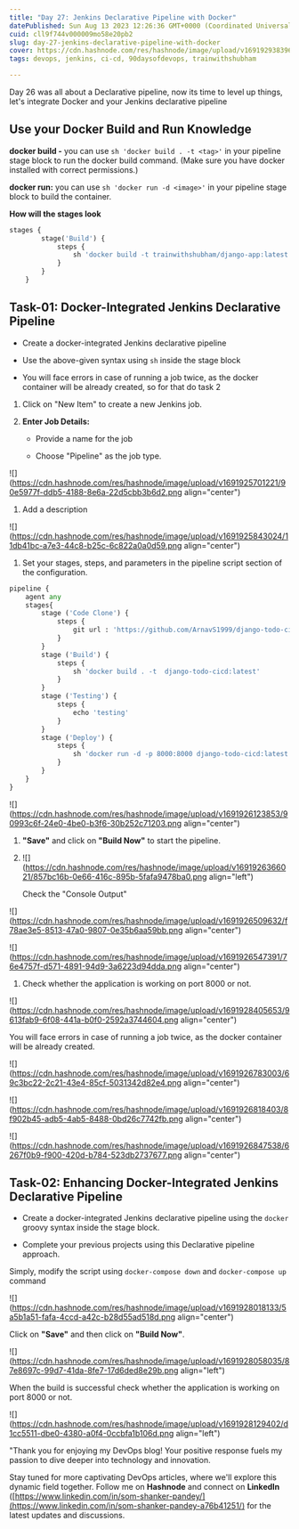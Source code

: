 ```yaml
---
title: "Day 27: Jenkins Declarative Pipeline with Docker"
datePublished: Sun Aug 13 2023 12:26:36 GMT+0000 (Coordinated Universal Time)
cuid: cll9f744v000009mo58e20pb2
slug: day-27-jenkins-declarative-pipeline-with-docker
cover: https://cdn.hashnode.com/res/hashnode/image/upload/v1691929383966/be80f742-4117-4712-b3ca-9c34949ed24d.png
tags: devops, jenkins, ci-cd, 90daysofdevops, trainwithshubham

---
```


Day 26 was all about a Declarative pipeline, now its time to level up things, let's integrate Docker and your Jenkins declarative pipeline

## Use your Docker Build and Run Knowledge

**docker build -** you can use `sh 'docker build . -t <tag>'` in your pipeline stage block to run the docker build command. (Make sure you have docker installed with correct permissions.)

**docker run:** you can use `sh 'docker run -d <image>'` in your pipeline stage block to build the container.

**How will the stages look**

```python
stages {
        stage('Build') {
            steps {
                sh 'docker build -t trainwithshubham/django-app:latest'
            }
        }
    }
```

## Task-01: **Docker-Integrated Jenkins Declarative Pipeline**

* Create a docker-integrated Jenkins declarative pipeline
    
* Use the above-given syntax using `sh` inside the stage block
    
* You will face errors in case of running a job twice, as the docker container will be already created, so for that do task 2
    

1. Click on "New Item" to create a new Jenkins job.
    
2. **Enter Job Details:**
    
    * Provide a name for the job
        
    * Choose "Pipeline" as the job type.
        

![](https://cdn.hashnode.com/res/hashnode/image/upload/v1691925701221/90e5977f-ddb5-4188-8e6a-22d5cbb3b6d2.png align="center")

1. Add a description
    

![](https://cdn.hashnode.com/res/hashnode/image/upload/v1691925843024/11db41bc-a7e3-44c8-b25c-6c822a0a0d59.png align="center")

1. Set your stages, steps, and parameters in the pipeline script section of the configuration.
    

```python
pipeline {
    agent any
    stages{
        stage ('Code Clone') {
            steps {
                git url : 'https://github.com/ArnavS1999/django-todo-cicd.git' , branch : 'develop'
            }
        }
        stage ('Build') {
            steps {
                sh 'docker build . -t  django-todo-cicd:latest'
            }
        }
        stage ('Testing') {
            steps {
                echo 'testing'
            }
        }
        stage ('Deploy') {
            steps {
                sh 'docker run -d -p 8000:8000 django-todo-cicd:latest'
            }
        }
    }
}
```

![](https://cdn.hashnode.com/res/hashnode/image/upload/v1691926123853/90993c6f-24e0-4be0-b3f6-30b252c71203.png align="center")

1. **"Save"** and click on **"Build Now"** to start the pipeline.
    
2. ![](https://cdn.hashnode.com/res/hashnode/image/upload/v1691926366021/857bc16b-0e66-416c-895b-5fafa9478ba0.png align="left")
    
    Check the "Console Output"
    

![](https://cdn.hashnode.com/res/hashnode/image/upload/v1691926509632/f78ae3e5-8513-47a0-9807-0e35b6aa59bb.png align="center")

![](https://cdn.hashnode.com/res/hashnode/image/upload/v1691926547391/76e4757f-d571-4891-94d9-3a6223d94dda.png align="center")

1. Check whether the application is working on port 8000 or not.
    

![](https://cdn.hashnode.com/res/hashnode/image/upload/v1691928405653/9613fab9-6f08-441a-b0f0-2592a3744604.png align="center")

You will face errors in case of running a job twice, as the docker container will be already created.

![](https://cdn.hashnode.com/res/hashnode/image/upload/v1691926783003/69c3bc22-2c21-43e4-85cf-5031342d82e4.png align="center")

![](https://cdn.hashnode.com/res/hashnode/image/upload/v1691926818403/8f902b45-adb5-4ab5-8488-0bd26c7742fb.png align="center")

![](https://cdn.hashnode.com/res/hashnode/image/upload/v1691926847538/6267f0b9-f900-420d-b784-523db2737677.png align="center")

## Task-02: **Enhancing Docker-Integrated Jenkins Declarative Pipeline**

* Create a docker-integrated Jenkins declarative pipeline using the `docker` groovy syntax inside the stage block.
    
* Complete your previous projects using this Declarative pipeline approach.
    

Simply, modify the script using `docker-compose down` and `docker-compose up` command

![](https://cdn.hashnode.com/res/hashnode/image/upload/v1691928018133/5a5b1a51-fafa-4ccd-a42c-b28d55ad518d.png align="center")

Click on **"Save"** and then click on **"Build Now"**.

![](https://cdn.hashnode.com/res/hashnode/image/upload/v1691928058035/87e8697c-99d7-41da-8fe7-17d6ded8e29b.png align="left")

When the build is successful check whether the application is working on port 8000 or not.

![](https://cdn.hashnode.com/res/hashnode/image/upload/v1691928129402/d1cc5511-dbe0-4380-a0f4-0ccbfa1b106d.png align="left")

"Thank you for enjoying my DevOps blog! Your positive response fuels my passion to dive deeper into technology and innovation.

Stay tuned for more captivating DevOps articles, where we'll explore this dynamic field together. Follow me on **Hashnode** and connect on **LinkedIn** ([https://www.linkedin.com/in/som-shanker-pandey/](https://www.linkedin.com/in/som-shanker-pandey-a76b41251/) for the latest updates and discussions.